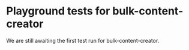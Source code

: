 # Playground tests for bulk-content-creator
We are still awaiting the first test run for bulk-content-creator.
